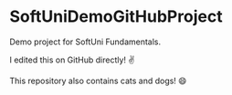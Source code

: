 # SoftUniDemoGitHubProject

Demo project for SoftUni Fundamentals. 

I edited this on GitHub directly! ✌

This repository also contains cats and dogs! 😄
